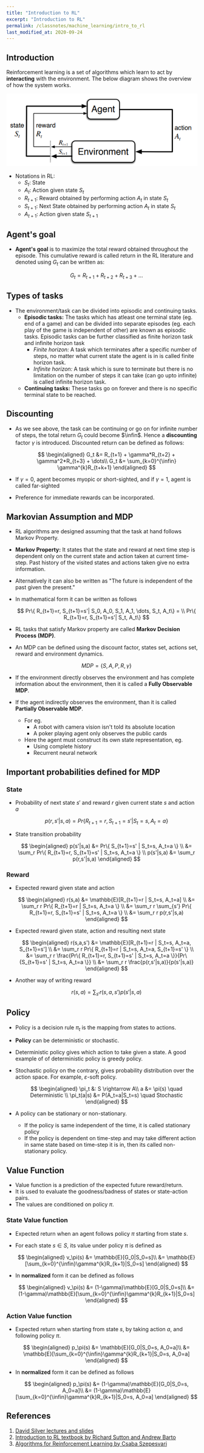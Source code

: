 ```yaml
---
title: "Introduction to RL"
excerpt: "Introduction to RL"
permalink: /classnotes/machine_learning/intro_to_rl
last_modified_at: 2020-09-24
---
```


## Introduction

Reinforcement learning is a set of algorithms which learn to act by **interacting** with the environment. The below diagram shows the overview of how the system works.

![RL World](_classnotes/images/01_tml/01.png)

- Notations in RL:
  - $S_t$: State
  - $A_t$: Action given state $S_t$
  - $R_{t+1}$: Reward obtained by performing action $A_t$ in state $S_t$
  - $S_{t+1}$: Next State obtained by performing action $A_t$ in state $S_t$
  - $A_{t+1}$: Action given state $S_{t+1}$

## Agent's goal
- **Agent's goal** is to maximize the total reward obtained throughout the episode. This cumulative reward is called return in the RL literature and denoted using $G_t$ can be written as:

  $$
  G_t = R_{t+1} + R_{t+2} + R_{t+3} + \dots
  $$

## Types of tasks
- The environment/task can be divided into episodic and continuing tasks.
  - **Episodic tasks:** The tasks which has atleast one terminal state (eg. end of a game) and can be divided into separate episodes (eg. each play of the game is independent of other) are known as episodic tasks. Episodic tasks can be further classified as finite horizon task and infinite horizon task
    - *Finite horizon:* A task which terminates after a specific number of steps, no matter what current state the agent is in is called finite horizon task.
    - *Infinite horizon:* A task which is sure to terminate but there is no limitation on the number of steps it can take (can go upto infinite) is called infinite horizon task.
  - **Continuing tasks:** These tasks go on forever and there is no specific terminal state to be reached.

## Discounting
- As we see above, the task can be continuing or go on for infinite number of steps, the total return $G_t$ could become $\infin$. Hence a **discounting** factor $\gamma$ is introduced. Discounted return can be defined as follows:

  $$
  \begin{aligned}
  G_t &= R_{t+1} + \gamma*R_{t+2} + \gamma^2*R_{t+3} + \dots\\
  G_t &= \sum_{k=0}^{\infin} \gamma^{k}R_{t+k+1}
  \end{aligned}
  $$

- If $\gamma=0$, agent becomes myopic or short-sighted, and if $\gamma=1$, agent is called far-sighted
- Preference for immediate rewards can be incorporated.

## Markovian Assumption and MDP
- RL algorithms are designed assuming that the task at hand follows Markov Property.
- **Markov Property:** It states that the state and reward at next time step is dependent only on the current state and action taken at current time-step. Past history of the visited states and actions taken give no extra information.
- Alternatively it can also be written as "The future is independent of the past given the present."
- In mathematical form it can be written as follows
  
  $$
  Pr\{ R_{t+1}=r, S_{t+1}=s'| S_0, A_0, S_1, A_1, \dots, S_t, A_t\} = \\
  Pr\{ R_{t+1}=r, S_{t+1}=s'| S_t, A_t\}
  $$
- RL tasks that satisfy Markov property are called **Markov Decision Process (MDP)**.
- An MDP can be defined using the discount factor, states set, actions set, reward and environment dynamics.
  
  $$
  MDP = \{ S, A, P, R, \gamma \}
  $$

- If the environment directly observes the environment and has complete information about the environment, then it is called a **Fully Observable MDP**.
- If the agent indirectly observes the environment, than it is called **Partially Observable MDP**.
  - For eg. 
    - A robot with camera vision isn't told its absolute location
    - A poker playing agent only observes the public cards
  - Here the agent must construct its own state representation, eg.
    - Using complete history
    - Recurrent neural network

## Important probabilities defined for MDP
### State
- Probability of next state $s'$ and reward $r$ given current state $s$ and action $a$

  $$
  p(r,s'|s,a) = Pr\{ R_{t+1}=r, S_{t+1}=s' | S_t=s, A_t=a \}
  $$

- State transition probability
  
  $$
  \begin{aligned}
  p(s'|s,a) &= Pr\{ S_{t+1}=s' | S_t=s, A_t=a \} \\
            &= \sum_r Pr\{ R_{t+1}=r, S_{t+1}=s' | S_t=s, A_t=a \} \\
  p(s'|s,a) &= \sum_r p(r,s'|s,a)
  \end{aligned}
  $$

### Reward
- Expected reward given state and action

  $$
  \begin{aligned}
    r(s,a) &= \mathbb{E}[R_{t+1}=r | S_t=s, A_t=a] \\
           &= \sum_r r Pr\{ R_{t+1}=r | S_t=s, A_t=a \} \\
           &= \sum_r r \sum_{s'} Pr\{ R_{t+1}=r, S_{t+1}=s' | S_t=s, A_t=a \} \\
           &= \sum_r r p(r,s'|s,a)
  \end{aligned}
  $$

- Expected reward given state, action and resulting next state
  
  $$
  \begin{aligned}
    r(s,a,s') &= \mathbb{E}[R_{t+1}=r | S_t=s, A_t=a, S_{t+1}=s'] \\
           &= \sum_r r Pr\{ R_{t+1}=r | S_t=s, A_t=a, S_{t+1}=s' \} \\
           &= \sum_r r \frac{Pr\{ R_{t+1}=r, S_{t+1}=s' | S_t=s, A_t=a \}}{Pr\{S_{t+1}=s' | S_t=s, A_t=a \}} \\
           &= \sum_r r \frac{p(r,s'|s,a)}{p(s'|s,a)}
  \end{aligned}
  $$

- Another way of writing reward

  $$
  r(s,a) = \sum_{s'} r(s,a,s')p(s'|s,a)
  $$

## Policy
- Policy is a decision rule $\pi_t$ is the mapping from states to actions.
- **Policy** can be deterministic or stochastic.
- Deterministic policy gives which action to take given a state. A good example of of deterministic policy is greedy policy.
- Stochastic policy on the contrary, gives probability distribution over the action space. For example, $\varepsilon$-soft policy.
  
  $$
  \begin{aligned}
  \pi_t &: S \rightarrow A\\
  a &= \pi(s) \quad Deterministic \\
  \pi_t(a|s) &= P(A_t=a|S_t=s) \quad Stochastic
  \end{aligned}
  $$
- A policy can be stationary or non-stationary.
  - If the policy is same independent of the time, it is called stationary policy
  - If the policy is dependent on time-step and may take different action in same state based on time-step it is in, then its called non-stationary policy.

## Value Function

- Value function is a prediction of the expected future reward/return.
- It is used to evaluate the goodness/badness of states or state-action pairs.
- The values are conditioned on policy $\pi$.

### State Value function
- Expected return when an agent follows policy $\pi$ starting from state $s$.
- For each state $s \in S$, its value under policy $\pi$ is defined as 
  
  $$
  \begin{aligned}
    v_\pi(s) &= \mathbb{E}[G_0|S_0=s]\\
             &= \mathbb{E}[\sum_{k=0}^{\infin}\gamma^{k}R_{k+1}|S_0=s]
  \end{aligned}
  $$
- In **normalized** form it can be defined as follows
  
  $$
  \begin{aligned}
    v_\pi(s) &= (1-\gamma)\mathbb{E}[G_0|S_0=s]\\
             &= (1-\gamma)\mathbb{E}[\sum_{k=0}^{\infin}\gamma^{k}R_{k+1}|S_0=s]
  \end{aligned}
  $$

### Action Value function
- Expected return when starting from state $s$, by taking action $a$, and following policy $\pi$.

  $$
  \begin{aligned}
    p_\pi(s) &= \mathbb{E}[G_0|S_0=s, A_0=a]\\
             &= \mathbb{E}[\sum_{k=0}^{\infin}\gamma^{k}R_{k+1}|S_0=s, A_0=a]
  \end{aligned}
  $$
- In **normalized** form it can be defined as follows

  $$
  \begin{aligned}
    p_\pi(s) &= (1-\gamma)\mathbb{E}[G_0|S_0=s, A_0=a]\\
             &= (1-\gamma)\mathbb{E}[\sum_{k=0}^{\infin}\gamma^{k}R_{k+1}|S_0=s, A_0=a]
  \end{aligned}
  $$




## References
1. [David Silver lectures and slides](https://www.youtube.com/playlist?list=PLqYmG7hTraZBiG_XpjnPrSNw-1XQaM_gB)
2. [Introduction to RL textbook by Richard Sutton and Andrew Barto](http://www.incompleteideas.net/book/the-book-2nd.html)
3. [Algorithms for Reinforcement Learning by Csaba Szepesvari](https://sites.ualberta.ca/~szepesva/rlbook.html)





